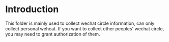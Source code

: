 # Introduction
This folder is mainly used to collect wechat circle information, can only collect personal wehcat.
If you want to collect other peoples' wechat circle, you may need to grant authorization of them.

